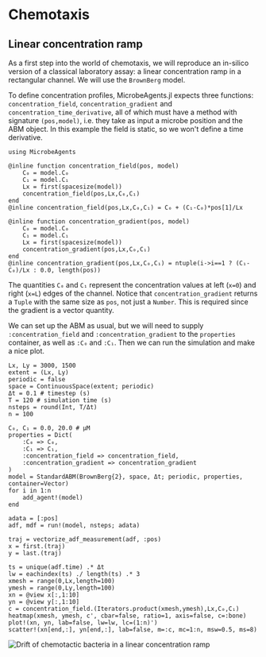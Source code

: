 # Chemotaxis

## Linear concentration ramp
As a first step into the world of chemotaxis, we will reproduce
an in-silico version of a classical laboratory assay: a linear concentration
ramp in a rectangular channel. We will use the `BrownBerg` model.

To define concentration profiles, MicrobeAgents.jl expects three functions:
`concentration_field`, `concentration_gradient` and `concentration_time_derivative`,
all of which must have a method with signature `(pos,model)`, i.e. they take
as input a microbe position and the ABM object.
In this example the field is static, so we won't define a time derivative.

```
using MicrobeAgents

@inline function concentration_field(pos, model)
    C₀ = model.C₀
    C₁ = model.C₁
    Lx = first(spacesize(model))
    concentration_field(pos,Lx,C₀,C₁)
end
@inline concentration_field(pos,Lx,C₀,C₁) = C₀ + (C₁-C₀)*pos[1]/Lx

@inline function concentration_gradient(pos, model)
    C₀ = model.C₀
    C₁ = model.C₁
    Lx = first(spacesize(model))
    concentration_gradient(pos,Lx,C₀,C₁)
end
@inline concentration_gradient(pos,Lx,C₀,C₁) = ntuple(i->i==1 ? (C₁-C₀)/Lx : 0.0, length(pos))
```
The quantities `C₀` and `C₁` represent the concentration values at left
(`x=0`) and right (`x=L`) edges of the channel.
Notice that `concentration_gradient` returns a `Tuple` with the same
size as `pos`, not just a `Number`.
This is required since the gradient is a vector quantity.

We can set up the ABM as usual, but we will need to supply `:concentration_field`
and `:concentration_gradient` to the `properties` container, as well as
`:C₀` and `:C₁`. Then we can run the simulation and make a nice plot.
```
Lx, Ly = 3000, 1500
extent = (Lx, Ly)
periodic = false
space = ContinuousSpace(extent; periodic)
Δt = 0.1 # timestep (s)
T = 120 # simulation time (s)
nsteps = round(Int, T/Δt)
n = 100

C₀, C₁ = 0.0, 20.0 # μM
properties = Dict(
    :C₀ => C₀,
    :C₁ => C₁,
    :concentration_field => concentration_field,
    :concentration_gradient => concentration_gradient
)
model = StandardABM(BrownBerg{2}, space, Δt; periodic, properties, container=Vector)
for i in 1:n
    add_agent!(model)
end

adata = [:pos]
adf, mdf = run!(model, nsteps; adata)

traj = vectorize_adf_measurement(adf, :pos)
x = first.(traj)
y = last.(traj)

ts = unique(adf.time) .* Δt
lw = eachindex(ts) ./ length(ts) .* 3
xmesh = range(0,Lx,length=100)
ymesh = range(0,Ly,length=100)
xn = @view x[:,1:10]
yn = @view y[:,1:10]
c = concentration_field.(Iterators.product(xmesh,ymesh),Lx,C₀,C₁)
heatmap(xmesh, ymesh, c', cbar=false, ratio=1, axis=false, c=:bone)
plot!(xn, yn, lab=false, lw=lw, lc=(1:n)')
scatter!(xn[end,:], yn[end,:], lab=false, m=:c, mc=1:n, msw=0.5, ms=8)
```
![Drift of chemotactic bacteria in a linear concentration ramp](linear-ramp.svg)
